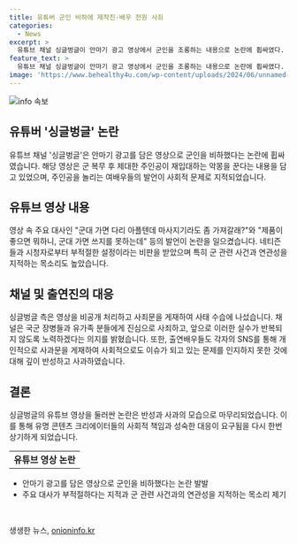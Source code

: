 ```yaml
---
title: 유튜버 군인 비하에 제작진·배우 전원 사죄
categories:
  - News
excerpt: >
  유튜브 채널 싱글벙글이 안마기 광고 영상에서 군인을 조롱하는 내용으로 논란에 휩싸였다. 영상은 군 복무 후 제대한 주인공이 재입대하는 악몽을 그리는데, 여배우들이 주인공을 비웃는 장면에서 군대 가면 다리 아플텐데 등의 발언을 하며 비판을 받았다. 이에 채널 측은 영상을 비공개 처리하고 사죄문을 게재했으며, 출연배우들 역시 사과문을 게재하며 논란에 대한 반성과 사과를 전했다.
feature_text: >
  유튜브 채널 싱글벙글이 안마기 광고 영상에서 군인을 조롱하는 내용으로 논란에 휩싸였다. 영상은 군 복무 후 제대한 주인공이 재입대하는 악몽을 그리는데, 여배우들이 주인공을 비웃는 장면에서 군대 가면 다리 아플텐데 등의 발언을 하며 비판을 받았다. 이에 채널 측은 영상을 비공개 처리하고 사죄문을 게재했으며, 출연배우들 역시 사과문을 게재하며 논란에 대한 반성과 사과를 전했다.
image: 'https://www.behealthy4u.com/wp-content/uploads/2024/06/unnamed-file.png'
---
```


<p><img src="https://www.behealthy4u.com/wp-content/uploads/2024/06/unnamed-file.png" alt="info 속보" /></p>

<h2 data-ke-size="size26">유튜버 '싱글벙글' 논란</h2>

<p data-ke-size="size16">유튜브 채널 '싱글벙글'은 안마기 광고를 담은 영상으로 군인을 비하했다는 논란에 휩싸였습니다. 해당 영상은 군 복무 후 제대한 주인공이 재입대하는 악몽을 꾼다는 내용을 담고 있었으며, 주인공을 놀리는 여배우들의 발언이 사회적 문제로 지적되었습니다.</p>

<h2 data-ke-size="size26">유튜브 영상 내용</h2>

<p data-ke-size="size16">영상 속 주요 대사인 "군대 가면 다리 아플텐데 마사지기라도 좀 가져갈래?"와 "제품이 좋으면 뭐하니, 군대 가면 쓰지를 못하는데" 등의 발언이 논란을 일으켰습니다. 네티즌들과 시청자로부터 부적절한 설정이라는 비판을 받았으며 특히 군 관련 사건과 연관성을 지적하는 목소리도 높았습니다.</p>

<h2 data-ke-size="size26">채널 및 출연진의 대응</h2>

<p data-ke-size="size16">싱글벙글 측은 영상을 비공개 처리하고 사죄문을 게재하여 사태 수습에 나섰습니다. 채널은 국군 장병들과 유가족 분들에게 진심으로 사죄하고, 앞으로 이러한 실수가 반복되지 않도록 노력하겠다는 의지를 밝혔습니다. 또한, 출연배우들도 각자의 SNS를 통해 개인적으로 사과문을 게재하여 사회적으로도 이슈가 되고 있는 문제를 인지하지 못한 것에 대해 깊이 반성하고 사과하였습니다.</p>

<h2 data-ke-size="size26">결론</h2>

<p data-ke-size="size16">싱글벙글의 유튜브 영상을 둘러싼 논란은 반성과 사과의 모습으로 마무리되었습니다. 이를 통해 유명 콘텐츠 크리에이터들의 사회적 책임과 성숙한 대응이 요구됨을 다시 한번 상기하게 되었습니다.</p>

<table>
    <tr>
        <td style="text-align: center; height: 17px;"><b>유튜브 영상 논란</b></td>
    </tr>
</table>

<ul>
    <li>안마기 광고를 담은 영상으로 군인을 비하했다는 논란 발발</li>
    <li>주요 대사가 부적절하다는 지적과 군 관련 사건과의 연관성을 지적하는 목소리 제기</li>
</ul>

<p data-ke-size="size16">&nbsp;</p>
생생한 뉴스, <a href="https://onioninfo.kr" rel="dofollow">onioninfo.kr</a>


